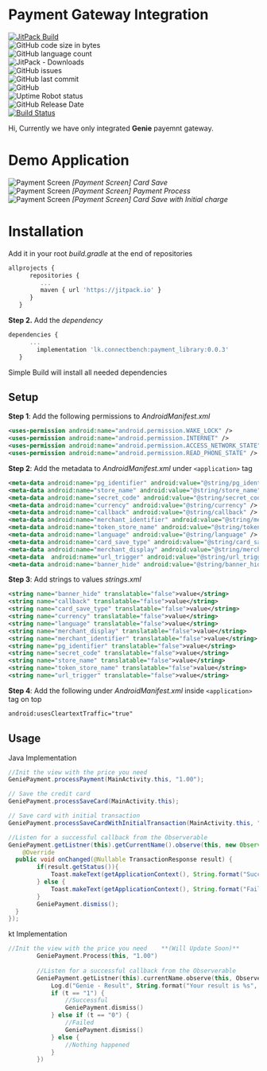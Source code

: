 # Payment Gateway Integration  
[![JitPack Build](https://jitpack.io/v/TanJay/payment_library.svg)](https://jitpack.io/#TanJay/payment_library)  
![GitHub code size in bytes](https://img.shields.io/github/languages/code-size/TanJay/payment_library.svg)  
![GitHub language count](https://img.shields.io/github/languages/count/TanJay/payment_library.svg)  
![JitPack - Downloads](https://img.shields.io/jitpack/dm/github/TanJay/payment_library.svg)  
![GitHub issues](https://img.shields.io/github/issues/TanJay/payment_library.svg)  
![GitHub last commit](https://img.shields.io/github/last-commit/TanJay/payment_library.svg)  
![GitHub](https://img.shields.io/github/license/TanJay/payment_library.svg)  
![Uptime Robot status](https://img.shields.io/uptimerobot/status/m782945181-ad584048798a2d55463d26c8.svg)  
![GitHub Release Date](https://img.shields.io/github/release-date/TanJay/payment_library.svg)  
[![Build Status](https://travis-ci.org/TanJay/payment_library.svg?branch=master)](https://travis-ci.org/TanJay/payment_library)  
  
Hi, Currently we have only integrated **Genie** payemnt gateway.  
  
# Demo Application  
  
![Payment Screen](https://i.ibb.co/pdgtF6B/PHOTO-2020-03-29-03-11-25-2.jpg)
*[Payment Screen] Card Save*  
![Payment Screen](https://i.ibb.co/jyk2HTt/PHOTO-2020-03-29-03-11-25-1.jpg)
*[Payment Screen] Payment Process*  
![Payment Screen](https://i.ibb.co/kKmVZ9g/PHOTO-2020-03-29-03-11-26.jpg)
*[Payment Screen] Card Save with Initial charge*  
  
# Installation  
  
Add it in your root *build.gradle* at the end of repositories  
  
```javascript  
allprojects {  
      repositories {  
         ...  
         maven { url 'https://jitpack.io' }  
      }  
   }  
```  
**Step 2.** Add the *dependency*  
```javascript  
dependencies {  
      ...  
        implementation 'lk.connectbench:payment_library:0.0.3'  
   }  
```  
 Simple Build will install all needed dependencies  
  
## Setup  
  
**Step 1**: Add the following permissions  to *AndroidManifest.xml*  
```xml  
<uses-permission android:name="android.permission.WAKE_LOCK" />  
<uses-permission android:name="android.permission.INTERNET" />  
<uses-permission android:name="android.permission.ACCESS_NETWORK_STATE" />  
<uses-permission android:name="android.permission.READ_PHONE_STATE" />  
```  
**Step 2**: Add the metadata  to *AndroidManifest.xml* under <code>\<application\></code> tag  
```xml  
<meta-data android:name="pg_identifier" android:value="@string/pg_identifier" />  
<meta-data android:name="store_name" android:value="@string/store_name" />  
<meta-data android:name="secret_code" android:value="@string/secret_code" />  
<meta-data android:name="currency" android:value="@string/currency" />  
<meta-data android:name="callback" android:value="@string/callback" />  
<meta-data android:name="merchant_identifier" android:value="@string/merchant_identifier" />  
<meta-data android:name="token_store_name" android:value="@string/token_store_name" />  
<meta-data android:name="language" android:value="@string/language" />  
<meta-data android:name="card_save_type" android:value="@string/card_save_type" />  
<meta-data android:name="merchant_display" android:value="@string/merchant_display" />  
<meta-data  android:name="url_trigger" android:value="@string/url_trigger" />  
<meta-data android:name="banner_hide" android:value="@string/banner_hide" />
```  
  
**Step 3**: Add strings to values  *strings.xml*   
```xml  
<string name="banner_hide" translatable="false">value</string>
<string name="callback" translatable="false">value</string>
<string name="card_save_type" translatable="false">value</string>
<string name="currency" translatable="false">value</string>
<string name="language" translatable="false">value</string>
<string name="merchant_display" translatable="false">value</string>
<string name="merchant_identifier" translatable="false">value</string>
<string name="pg_identifier" translatable="false">value</string>
<string name="secret_code" translatable="false">value</string>
<string name="store_name" translatable="false">value</string>
<string name="token_store_name" translatable="false">value</string>
<string name="url_trigger" translatable="false">value</string> 
```  
  
**Step 4**: Add the following under *AndroidManifest.xml* inside <code>\<application\></code> tag on top  
```xml  
android:usesCleartextTraffic="true"  
```  
  
## Usage    
Java Implementation    
```java    
//Init the view with the price you need    
GeniePayment.processPayment(MainActivity.this, "1.00");

// Save the credit card
GeniePayment.processSaveCard(MainActivity.this);

// Save card with initial transaction
GeniePayment.processSaveCardWithInitialTransaction(MainActivity.this, "1.00");

//Listen for a successful callback from the Observerable    
GeniePayment.getListner(this).getCurrentName().observe(this, new Observer<TransactionResponse>() {  
    @Override  
  public void onChanged(@Nullable TransactionResponse result) {  
        if(result.getStatus()){  
            Toast.makeText(getApplicationContext(), String.format("Success: %s", result.getMessage()), Toast.LENGTH_LONG).show();  
		} else {  
		    Toast.makeText(getApplicationContext(), String.format("Failed: %s", result.getMessage()), Toast.LENGTH_LONG).show();  
		}  
        GeniePayment.dismiss();  
  }  
});
```    
    
kt Implementation    
```kotlin    
//Init the view with the price you need    **(Will Update Soon)**
        GeniePayment.Process(this, "1.00")    
    
        //Listen for a successful callback from the Observerable    
        GeniePayment.getListner(this).currentName.observe(this, Observer<String> { t ->    
            Log.d("Genie - Result", String.format("Your result is %s", t))    
            if (t == "1") {    
                //Successful    
                GeniePayment.dismiss()    
            } else if (t == "0") {    
                //Failed    
                GeniePayment.dismiss()    
            } else {    
                //Nothing happened    
            }    
        })    
```

